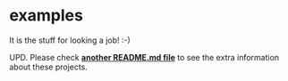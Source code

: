 # examples
It is the stuff for looking a job! :-)

UPD. Please check [__another README.md file__](https://github.com/learner006/portfolio-projects-presentation/blob/main/README.md) to see the extra information about these projects.
